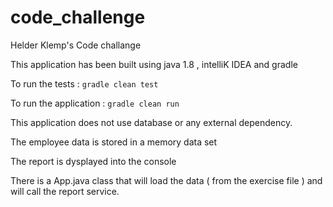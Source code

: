 # code_challenge
Helder Klemp's Code challange

This application has been built using java 1.8 , intelliK IDEA and gradle

To run the tests : `gradle clean test`

To run the application : `gradle clean run`

This application does not use database or any external dependency.

The employee data is stored in a memory data set

The report is dysplayed into the console

There is a App.java class that will load the data ( from the exercise file  ) and will call the report service.
